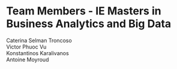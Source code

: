 # Team Members - IE Masters in Business Analytics and Big Data
Caterina Selman Troncoso  
Victor Phuoc Vu  
Konstantinos Karalivanos  
Antoine Moyroud  
